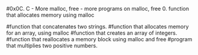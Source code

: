 #0x0C. C - More malloc, free - more programs on malloc, free 0. function that allocates memory using malloc

#function that concatenates two strings.
#function that allocates memory for an array, using malloc
#function that creates an array of integers.
#function that reallocates a memory block using malloc and free
#program that multiplies two positive numbers.
